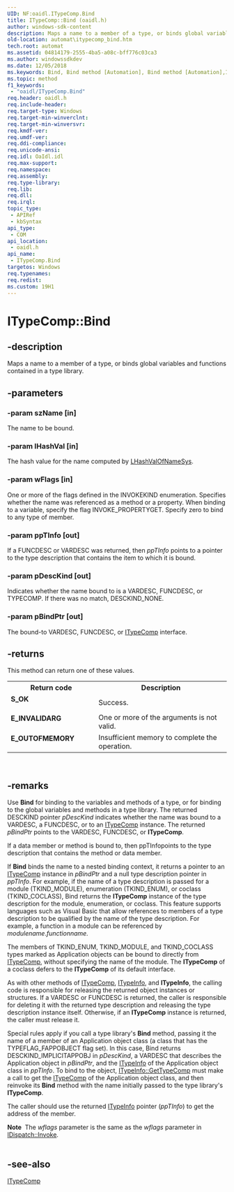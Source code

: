 ```yaml
---
UID: NF:oaidl.ITypeComp.Bind
title: ITypeComp::Bind (oaidl.h)
author: windows-sdk-content
description: Maps a name to a member of a type, or binds global variables and functions contained in a type library.
old-location: automat\itypecomp_bind.htm
tech.root: automat
ms.assetid: 04814179-2555-4ba5-a08c-bff776c03ca3
ms.author: windowssdkdev
ms.date: 12/05/2018
ms.keywords: Bind, Bind method [Automation], Bind method [Automation],ITypeComp interface, ITypeComp interface [Automation],Bind method, ITypeComp.Bind, ITypeComp::Bind, _oa96_ITypeComp_Bind, automat.itypecomp_bind, oaidl/ITypeComp::Bind
ms.topic: method
f1_keywords: 
 - "oaidl/ITypeComp.Bind"
req.header: oaidl.h
req.include-header: 
req.target-type: Windows
req.target-min-winverclnt: 
req.target-min-winversvr: 
req.kmdf-ver: 
req.umdf-ver: 
req.ddi-compliance: 
req.unicode-ansi: 
req.idl: OaIdl.idl
req.max-support: 
req.namespace: 
req.assembly: 
req.type-library: 
req.lib: 
req.dll: 
req.irql: 
topic_type:
 - APIRef
 - kbSyntax
api_type:
 - COM
api_location:
 - oaidl.h
api_name:
 - ITypeComp.Bind
targetos: Windows
req.typenames: 
req.redist: 
ms.custom: 19H1
---
```


# ITypeComp::Bind


## -description


Maps a name to a member of a type, or binds global variables and functions contained in a type library.


## -parameters




### -param szName [in]

The name to be bound.


### -param lHashVal [in]

The hash value for the name computed by <a href="https://docs.microsoft.com/previous-versions/windows/desktop/api/oleauto/nf-oleauto-lhashvalofnamesys">LHashValOfNameSys</a>.




### -param wFlags [in]

One or more of the flags defined in the INVOKEKIND enumeration. Specifies whether the name was referenced as a method or a property. When binding to a variable, specify the flag INVOKE_PROPERTYGET. Specify zero to bind to any type of member.




### -param ppTInfo [out]

If a FUNCDESC or VARDESC was returned, then <i>ppTInfo</i> points to a pointer to the type description that contains the item to which it is bound.




### -param pDescKind [out]

Indicates whether the name bound to is a VARDESC, FUNCDESC, or TYPECOMP. If there was no match, DESCKIND_NONE.




### -param pBindPtr [out]

The bound-to VARDESC, FUNCDESC, or <a href="https://docs.microsoft.com/previous-versions/windows/desktop/api/oaidl/nn-oaidl-itypecomp">ITypeComp</a> interface.


## -returns



This method can return one of these values.

<table>
<tr>
<th>Return code</th>
<th>Description</th>
</tr>
<tr>
<td width="40%">
<dl>
<dt><b>S_OK
</b></dt>
</dl>
</td>
<td width="60%">
Success.

</td>
</tr>
<tr>
<td width="40%">
<dl>
<dt><b>E_INVALIDARG
</b></dt>
</dl>
</td>
<td width="60%">
One or more of the arguments is not valid.

</td>
</tr>
<tr>
<td width="40%">
<dl>
<dt><b>E_OUTOFMEMORY
</b></dt>
</dl>
</td>
<td width="60%">
Insufficient memory to complete the operation.

</td>
</tr>
</table>
 




## -remarks



Use <b>Bind</b> for binding to the variables and methods of a type, or for binding to the global variables and methods in a type library. The returned DESCKIND pointer <i>pDescKind</i> indicates whether the name was bound to a VARDESC, a FUNCDESC, or to an <a href="https://docs.microsoft.com/previous-versions/windows/desktop/api/oaidl/nn-oaidl-itypecomp">ITypeComp</a> instance. The returned <i>pBindPtr</i> points to the VARDESC, FUNCDESC, or <b>ITypeComp</b>.

If a data member or method is bound to, then ppTInfopoints to the type description that contains the method or data member.



If <b>Bind</b> binds the name to a nested binding context, it returns a pointer to an <a href="https://docs.microsoft.com/previous-versions/windows/desktop/api/oaidl/nn-oaidl-itypecomp">ITypeComp</a> instance in <i>pBindPtr</i> and a null type description pointer in <i>ppTInfo</i>. For example, if the name of a type description is passed for a module (TKIND_MODULE), enumeration (TKIND_ENUM), or coclass (TKIND_COCLASS), Bind returns the <b>ITypeComp</b> instance of the type description for the module, enumeration, or coclass. This feature supports languages such as Visual Basic that allow references to members of a type description to be qualified by the name of the type description. For example, a function in a module can be referenced by <i>modulename</i>.<i>functionname.</i>

The members of TKIND_ENUM, TKIND_MODULE, and TKIND_COCLASS types marked as Application objects can be bound to directly from <a href="https://docs.microsoft.com/previous-versions/windows/desktop/api/oaidl/nn-oaidl-itypecomp">ITypeComp</a>, without specifying the name of the module. The <b>ITypeComp</b> of a coclass defers to the <b>ITypeComp</b> of its default interface.



As with other methods of <a href="https://docs.microsoft.com/previous-versions/windows/desktop/api/oaidl/nn-oaidl-itypecomp">ITypeComp</a>, <a href="https://docs.microsoft.com/previous-versions/windows/desktop/api/oaidl/nn-oaidl-itypeinfo">ITypeInfo</a>, and <b>ITypeInfo</b>, the calling code is responsible for releasing the returned object instances or structures. If a VARDESC or FUNCDESC is returned, the caller is responsible for deleting it with the returned type description and releasing the type description instance itself. Otherwise, if an <b>ITypeComp</b> instance is returned, the caller must release it.



Special rules apply if you call a type library's <b>Bind</b> method, passing it the name of a member of an Application object class (a class that has the TYPEFLAG_FAPPOBJECT flag set). In this case, Bind returns DESCKIND_IMPLICITAPPOBJ in <i>pDescKind</i>, a VARDESC that describes the Application object in <i>pBindPtr</i>, and the <a href="https://docs.microsoft.com/previous-versions/windows/desktop/api/oaidl/nn-oaidl-itypeinfo">ITypeInfo</a> of the Application object class in <i>ppTInfo</i>. To bind to the object, <a href="https://docs.microsoft.com/previous-versions/windows/desktop/api/oaidl/nf-oaidl-itypeinfo-gettypecomp">ITypeInfo::GetTypeComp</a> must make a call to get the <a href="https://docs.microsoft.com/previous-versions/windows/desktop/api/oaidl/nn-oaidl-itypecomp">ITypeComp</a> of the Application object class, and then reinvoke its <b>Bind</b> method with the name initially passed to the type library's <b>ITypeComp</b>.



The caller should use the returned <a href="https://docs.microsoft.com/previous-versions/windows/desktop/api/oaidl/nn-oaidl-itypeinfo">ITypeInfo</a> pointer (<i>ppTInfo</i>) to get the address of the member.



<div class="alert"><b>Note</b>  The <i>wflags</i> parameter is the same as the <i>wflags</i> parameter in <a href="https://docs.microsoft.com/previous-versions/windows/desktop/api/oaidl/nf-oaidl-idispatch-invoke">IDispatch::Invoke</a>.
</div>
<div> </div>



## -see-also




<a href="https://docs.microsoft.com/previous-versions/windows/desktop/api/oaidl/nn-oaidl-itypecomp">ITypeComp</a>
 

 

